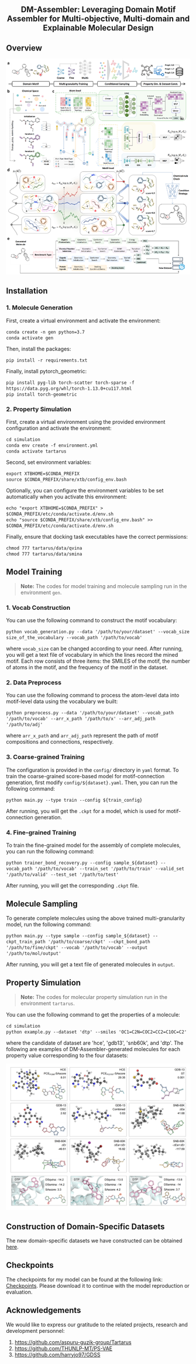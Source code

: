<h2 align="center"> DM-Assembler: Leveraging Domain Motif Assembler for Multi-objective, Multi-domain and Explainable Molecular Design</a></h2>
<h5 align="center">

## Overview

![framework](figure/framework.png)


## Installation

### 1. Molecule Generation

First, create a virtual environment and activate the environment:

```
conda create -n gen python=3.7
conda activate gen
```

Then, install the packages:

```
pip install -r requirements.txt
```

Finally, install pytorch_geometric:

```
pip install pyg-lib torch-scatter torch-sparse -f https://data.pyg.org/whl/torch-1.13.0+cu117.html
pip install torch-geometric
```

### 2. Property Simulation

First, create a virtual environment using the provided environment configuration and activate the environment:

```
cd simulation
conda env create -f environment.yml
conda activate tartarus
```

Second, set environment variables:

```
export XTBHOME=$CONDA_PREFIX
source $CONDA_PREFIX/share/xtb/config_env.bash
```

Optionally, you can configure the environment variables to be set automatically when you activate this environment:

```
echo "export XTBHOME=$CONDA_PREFIX" > $CONDA_PREFIX/etc/conda/activate.d/env.sh
echo "source $CONDA_PREFIX/share/xtb/config_env.bash" >> $CONDA_PREFIX/etc/conda/activate.d/env.sh
```

Finally, ensure that docking task executables have the correct permissions:

```
chmod 777 tartarus/data/qvina
chmod 777 tartarus/data/smina
```


## Model Training

> **Note:** The codes for model training and molecule sampling run in the environment `gen`.

### 1. Vocab Construction

You can use the following command to construct the motif vocabulary:

```
python vocab_generation.py --data '/path/to/your/dataset' --vocab_size size_of_the_vocabulary --vocab_path '/path/to/vocab'
```

where `vocab_size` can be changed according to your need. After running, you will get a text file of vocabulary in which the lines record the mined motif. Each row consists of three items: the SMILES of the motif, the number of atoms in the motif, and the frequency of the motif in the dataset. 

### 2. Data Preprocess

You can use the following command to process the atom-level data into motif-level data using the vocabulary we built:

```
python preprocess.py --data '/path/to/your/dataset' --vocab_path '/path/to/vocab' --arr_x_path '/path/to/x' --arr_adj_path '/path/to/adj'
```

where `arr_x_path` and `arr_adj_path` represent the path of motif compositions and connections, respectively. 

### 3. Coarse-grained Training

The configuration is provided in the `config/` directory in `yaml` format. To train the coarse-grained score-based model for motif-connection generation, first modify `config/${dataset}.yaml`. Then, you can run the following command:

```
python main.py --type train --config ${train_config}
```

After running, you will get the `.ckpt` for a model, which is used for motif-connection generation.

### 4. Fine-grained Training

To train the fine-grained model for the assembly of complete molecules, you can run the following command:

```
python trainer_bond_recovery.py --config sample_${dataset} --vocab_path '/path/to/vocab' --train_set '/path/to/train' --valid_set '/path/to/valid' --test_set '/path/to/test'
```

After running, you will get the corresponding `.ckpt` file.

## Molecule Sampling

To generate complete molecules using the above trained multi-granularity model, run the following command:

```
python main.py --type sample --config sample_${dataset} --ckpt_train_path '/path/to/coarse/ckpt' --ckpt_bond_path '/path/to/fine/ckpt' --vocab '/path/to/vocab' --output '/path/to/mol/output'
```

After running, you will get a text file of generated molecules in `output`.


## Property Simulation

> **Note:** The codes for molecular property simulation run in the environment `tartarus`.

You can use the following command to get the properties of a molecule:

```
cd simulation
python example.py --dataset 'dtp' --smiles 'OC1=C2N=COC2=CC2=C1OC=C2'
```

where the candidate of dataset are 'hce', 'gdb13', 'snb60k', and 'dtp'. The following are examples of DM-Assembler-generated molecules for each property value corresponding to the four datasets:

![framework](figure/mol.png)

## Construction of Domain-Specific Datasets

The new domain-specific datasets we have constructed can be obtained [here](https://github.com/cziun/DM-Assembler/data/new).

## Checkpoints

The checkpoints for my model can be found at the following link: [Checkpoints](https://drive.google.com/drive/folders/1NCvBiymP4eDsNmMcbymNj7oLTjBbD3vt?usp=drive_link). Please download it to continue with the model reproduction or evaluation.


## Acknowledgements

We would like to express our gratitude to the related projects, research and development personnel:

1. https://github.com/aspuru-guzik-group/Tartarus
2. https://github.com/THUNLP-MT/PS-VAE
3. https://github.com/harryjo97/GDSS










